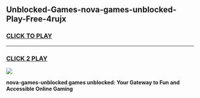 
## Unblocked-Games-nova-games-unblocked-Play-Free-4rujx
<h3>
<a href="https://premium76.site?title=nova-games-unblocked&ref=18A1">CLICK TO PLAY</a></h3>
<hr>

<h3>
<a href="https://premium76.site?title=nova-games-unblocked&ref=18A1">CLICK 2 PLAY</a>
  
</h3>

<a href="https://premium76.site?title=nova-games-unblocked&ref=18A1"><img src="https://clearcache.store/games.png"></a>


**nova-games-unblocked games unblocked: Your Gateway to Fun and Accessible Online Gaming**
